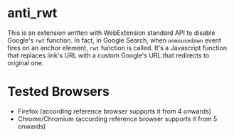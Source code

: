 # anti_rwt
This is an extension written with WebExtension standard API to disable Google's `rwt` function. In fact, in Google Search, when `onmousedown` event fires on an anchor element, `rwt` function is called. It's a Javascript function that replaces link's URL with a custom Google's URL that redirects to original one.


# Tested Browsers
- Firefox (according reference browser supports it from 4 onwards)
- Chrome/Chromium (according reference browser supports it from 5 onwards)
